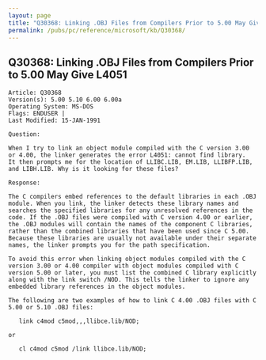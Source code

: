 ```yaml
---
layout: page
title: "Q30368: Linking .OBJ Files from Compilers Prior to 5.00 May Give L4051"
permalink: /pubs/pc/reference/microsoft/kb/Q30368/
---
```


## Q30368: Linking .OBJ Files from Compilers Prior to 5.00 May Give L4051

	Article: Q30368
	Version(s): 5.00 5.10 6.00 6.00a
	Operating System: MS-DOS
	Flags: ENDUSER |
	Last Modified: 15-JAN-1991
	
	Question:
	
	When I try to link an object module compiled with the C version 3.00
	or 4.00, the linker generates the error L4051: cannot find library.
	It then prompts me for the location of LLIBC.LIB, EM.LIB, LLIBFP.LIB,
	and LIBH.LIB. Why is it looking for these files?
	
	Response:
	
	The C compilers embed references to the default libraries in each .OBJ
	module. When you link, the linker detects these library names and
	searches the specified libraries for any unresolved references in the
	code. If the .OBJ files were compiled with C version 4.00 or earlier,
	the .OBJ modules will contain the names of the component C libraries,
	rather than the combined libraries that have been used since C 5.00.
	Because these libraries are usually not available under their separate
	names, the linker prompts you for the path specification.
	
	To avoid this error when linking object modules compiled with the C
	version 3.00 or 4.00 compiler with object modules compiled with C
	version 5.00 or later, you must list the combined C library explicitly
	along with the link switch /NOD. This tells the linker to ignore any
	embedded library references in the object modules.
	
	The following are two examples of how to link C 4.00 .OBJ files with C
	5.00 or 5.10 .OBJ files:
	
	   link c4mod c5mod,,,llibce.lib/NOD;
	
	or
	
	   cl c4mod c5mod /link llibce.lib/NOD;
